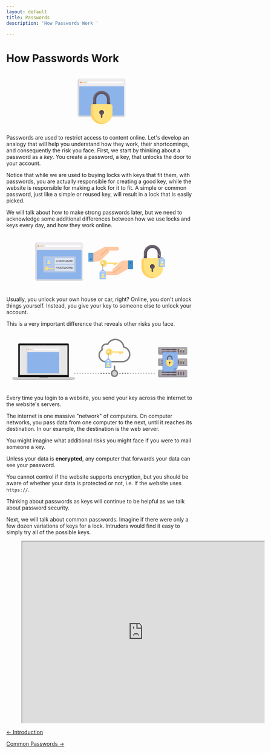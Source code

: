 ```yaml
---
layout: default
title: Passwords 
description: 'How Passwords Work '

---
```

# How Passwords Work

<!---Image-->
<svg xmlns="http://www.w3.org/2000/svg" width="740" viewBox="0 0 264.583 79.375" data-v-df0b85a2><g style="display:inline" data-v-df0b85a2><g transform="matrix(.10837 0 0 .10837 109.402 16.48)" data-v-df0b85a2><path d="M488.682 431.6H-66.261c-16.418 0-29.728-13.31-29.728-29.729V-34.155c0-16.418 13.31-29.729 29.728-29.729h554.943c16.418 0 29.729 13.31 29.729 29.73V401.87c0 16.42-13.31 29.729-29.73 29.729z" style="fill:#edebed;stroke-width:1.20000005" data-v-df0b85a2></path><path d="M-76.17 401.871V-62.195C-87.69-58.1-95.99-47.08-95.99-34.155v436.026c0 16.419 13.311 29.729 29.73 29.729h554.942c12.925 0 23.945-8.3 28.039-19.82H-66.261c-5.473 0-9.91-4.436-9.91-9.909z" style="fill:#dbd9dc;stroke-width:1.20000005" data-v-df0b85a2></path><path d="M488.682 411.78H-66.261c-5.473 0-9.91-4.436-9.91-9.909V45.123c0-5.473 4.437-9.91 9.91-9.91h554.943c5.473 0 9.91 4.437 9.91 9.91v356.748c0 5.473-4.437 9.91-9.91 9.91z" style="fill:#8cb4eb;stroke-width:1.20000005" data-v-df0b85a2></path><path d="M478.772-4.426H42.746a9.907 9.907 0 0 1-9.91-9.91 9.908 9.908 0 0 1 9.91-9.91h436.026a9.907 9.907 0 0 1 9.91 9.91 9.908 9.908 0 0 1-9.91 9.91z" style="fill:#ffffff;stroke-width:1.20000005" data-v-df0b85a2></path><circle r="9.91" cy="-14.336" cx="-56.353" style="fill:#ff8087;stroke-width:1.20000005" data-v-df0b85a2></circle><circle r="9.91" cy="-14.336" cx="-26.622" style="fill:#ffd164;stroke-width:1.20000005" data-v-df0b85a2></circle><circle r="9.91" cy="-14.336" cx="3.107" style="fill:#b4e6a0;stroke-width:1.20000005" data-v-df0b85a2></circle></g><path d="M144.105 44.996h-23.627a3.222 3.222 0 0 0-3.222 3.222v9.666c0 8.304 6.732 15.035 15.036 15.035 8.303 0 15.035-6.731 15.035-15.035v-9.666a3.222 3.222 0 0 0-3.222-3.222z" style="fill:#ffe17d;stroke-width:1.20000005" data-v-df0b85a2></path><path d="M132.292 26.74c-6.525 0-11.814 5.288-11.814 11.813v6.443h4.296v-6.443a7.518 7.518 0 1 1 15.035 0v6.443h4.296v-6.443c0-6.525-5.289-11.814-11.813-11.814z" style="fill:#6f6571;stroke-width:1.20000005" data-v-df0b85a2></path><path d="M134.787 71.828c-8.087-.38-14.309-7.347-14.309-15.443V44.996a3.222 3.222 0 0 0-3.222 3.222v9.666c0 8.304 6.732 15.035 15.036 15.035a15 15 0 0 0 6.358-1.406 15.2 15.2 0 0 1-3.863.315z" style="fill:#ffd164;stroke-width:1.20000005" data-v-df0b85a2></path><path d="M135.513 56.81a3.225 3.225 0 0 0-3.827-3.167 3.228 3.228 0 0 0-2.553 2.523 3.205 3.205 0 0 0 1.56 3.427c.327.188.525.534.525.911v2.486c0 .86.48 1.338 1.074 1.338.593 0 1.073-.481 1.073-1.074V60.51c0-.384.209-.733.541-.926a3.2 3.2 0 0 0 1.607-2.774z" style="fill:#5d5360;stroke-width:1.20000005" data-v-df0b85a2></path><path d="M131.686 55.791c1.65-.3 3.13.683 3.639 2.103a3.225 3.225 0 0 0-3.639-4.251 3.228 3.228 0 0 0-2.553 2.523 3.252 3.252 0 0 0 .117 1.706c.378-1.053 1.323-1.878 2.436-2.08z" style="fill:#4b3f4e;stroke-width:1.20000005" data-v-df0b85a2></path><path d="M141.957 41.238v-2.354c0-5.148-3.885-9.643-9.022-9.976a9.666 9.666 0 0 0-10.309 9.645v2.685c0 .89-.721 1.61-1.61 1.61h-.538v2.148h4.296v-6.128c0-4.116 3.172-7.706 7.286-7.83a7.518 7.518 0 0 1 7.75 7.515v6.443h4.295V42.85h-.537a1.61 1.61 0 0 1-1.61-1.611z" style="fill:#5d5360;stroke-width:1.20000005" data-v-df0b85a2></path><text x="91.854" y="-7.025" transform="translate(0 -26.458)" style="font-style:normal;font-weight:normal;font-size:10.58333302px;line-height:1.25;font-family:sans-serif;letter-spacing:0px;word-spacing:0px;fill:#000000;fill-opacity:1;stroke:none;stroke-width:0.26458332" data-v-df0b85a2></text></g></svg>
<!---Image-->


Passwords are used to restrict access to content online. Let's develop an
analogy that will help you understand how they work, their shortcomings, and
consequently the risk you face. First, we start by thinking about a password as
a _key_. You create a password, a key, that unlocks the door to your account.

Notice that while we are used to buying locks with keys that fit them, with
passwords, you are actually responsible for creating a good key, while the
website is responsible for making a lock for it to fit. A simple or common
password, just like a simple or reused key, will result in a lock that is
easily picked.

We will talk about how to make strong passwords later, but we need to
acknowledge some additional differences between how we use locks and keys every
day, and how they work online.


<!---Image-->
<svg xmlns="http://www.w3.org/2000/svg" width="740" viewBox="0 0 264.583 79.375" data-v-f39d98fc><g style="display:inline" data-v-f39d98fc><path d="M175.84 49.099V37.246h-6.772v11.853z" style="fill:#3e8cc7" data-v-f39d98fc></path><path d="M169.068 37.246v11.853h6.773V37.246z" style="fill:#3e8cc7" data-v-f39d98fc></path><path d="M171.608 39.786v1.693h1.693v-1.693z" style="fill:#126099;stroke-width:0.26458332" data-v-f39d98fc></path><path d="M154.695 43.13l-.02.042-6.594 5.938a2.389 2.389 0 0 0-.18 3.365l.01.01-.01.011h-11.853a2.534 2.534 0 0 0-2.54 2.54 2.534 2.534 0 0 0 2.54 2.54h17.78l15.24-8.466V37.246h-4.234a11.68 11.68 0 0 0-10.139 5.884z" style="fill:#fec9a3;stroke-width:0.26458332" data-v-f39d98fc></path><path d="M158.929 45.734a.819.819 0 0 1-.053 1.153l-7.028 6.392a3.232 3.232 0 0 1-3.566.53.813.813 0 0 1-.201-1.313l.042-.042a.854.854 0 0 1 .963-.138c.55.233 1.186.127 1.63-.285l7.027-6.403a.819.819 0 0 1 1.154.053z" style="fill:#f7b788;stroke-width:0.26458332" data-v-f39d98fc></path><g data-v-f39d98fc><path d="M120.81 26.928V38.78h-6.773V26.928z" style="fill:#3e8cc7;stroke-width:0.26458332" data-v-f39d98fc></path><path d="M120.81 26.928V38.78h-6.773V26.928z" style="fill:#3e8cc7" data-v-f39d98fc></path><path d="M118.27 34.548v1.693h-1.693v-1.693z" style="fill:#126099;stroke-width:0.26458332" data-v-f39d98fc></path><path d="M135.182 32.897l.021-.042 6.594-5.938a2.389 2.389 0 0 0 .18-3.365l-.011-.01H153.83a2.534 2.534 0 0 0 2.54-2.54 2.534 2.534 0 0 0-2.54-2.54h-17.78l-15.24 8.466V38.78h4.233a11.68 11.68 0 0 0 10.139-5.884z" style="fill:#fec9a3;stroke-width:0.26458332" data-v-f39d98fc></path><path d="M130.949 30.293a.819.819 0 0 1 .053-1.153l7.027-6.392a3.232 3.232 0 0 1 3.567-.53.813.813 0 0 1 .2 1.313l-.042.042a.854.854 0 0 1-.963.138 1.518 1.518 0 0 0-1.63.285l-7.027 6.393a.819.819 0 0 1-1.154-.053z" style="fill:#f7b788;stroke-width:0.26458332" data-v-f39d98fc></path><path d="M114.051 32.825v-5.847h6.601v11.694h-6.6zm4.338 2.546v-.849h-1.886v1.698h1.886z" style="opacity:0.5;fill:#8cb4eb;fill-opacity:1;stroke-width:1.78208733" data-v-f39d98fc></path></g><g style="display:inline" data-v-f39d98fc><g transform="matrix(.05292 0 0 .05292 128.643 36.27)" data-v-f39d98fc><path d="M462.452 132.129v-24.774h16.516v24.774a8.256 8.256 0 0 1-8.258 8.258 8.256 8.256 0 0 1-8.258-8.258z" style="fill:#ffd164" data-v-f39d98fc></path><rect height="41.29" width="49.548" y="99.1" x="388.13" style="fill:#ffd164" data-v-f39d98fc></rect></g><path d="M151.366 43.7v-2.185h.874V43.7a.437.437 0 1 1-.874 0z" style="fill:#ffe17d" data-v-f39d98fc></path><path d="M148.744 43.7v-2.185h.874V43.7a.437.437 0 1 1-.874 0z" style="fill:#ffe17d" data-v-f39d98fc></path><path d="M130.394 41.267c.092 2.397 2.02 4.412 4.41 4.602a4.805 4.805 0 0 0 4.96-3.296.883.883 0 0 1 .834-.621h13.39a.874.874 0 0 0 0-1.748h-13.39a.887.887 0 0 1-.836-.626 4.805 4.805 0 0 0-9.368 1.69zm4.804-.19a1.311 1.311 0 1 1-2.622 0 1.311 1.311 0 0 1 2.622 0z" style="fill:#ffe17d" data-v-f39d98fc></path><path d="M135.198 38.019a3.059 3.059 0 1 0 0 6.117 3.059 3.059 0 0 0 0-6.117zm-1.311 4.37a1.311 1.311 0 1 1 0-2.622 1.311 1.311 0 0 1 0 2.622z" style="fill:#ffd164" data-v-f39d98fc></path><path d="M136.072 45.01a4.807 4.807 0 0 1-3.81-7.738 4.798 4.798 0 0 0-1.868 3.995c.092 2.397 2.02 4.412 4.41 4.602a4.794 4.794 0 0 0 4.201-1.862 4.782 4.782 0 0 1-2.933 1.004z" style="fill:#ffd164" data-v-f39d98fc></path><path d="M140.598 41.952h13.39a.874.874 0 0 0 .874-.874h-13.066c-.547 0-1.031.353-1.198.873z" style="fill:#ffd164" data-v-f39d98fc></path><path d="M137.744 52.801l-2.312-2.313a2.178 2.178 0 0 0-1.546-.64c-.558 0-1.118.214-1.544.64l-2.313 2.313a1.748 1.748 0 0 0-.512 1.236v8.453c0 .483.391.874.874.874h6.991a.874.874 0 0 0 .874-.874v-8.453c0-.463-.184-.908-.512-1.236zm-3.857.95a.874.874 0 1 1 0-1.749.874.874 0 0 1 0 1.748z" style="fill:#a5cdff" data-v-f39d98fc></path><path d="M133.887 52.44a.437.437 0 0 1-.437-.438V42.39a.437.437 0 1 1 .874 0v9.613a.437.437 0 0 1-.437.437z" style="fill:#aea8af" data-v-f39d98fc></path><path d="M133.887 52.44a.437.437 0 0 1-.437-.438v-1.31h.874v1.31a.437.437 0 0 1-.437.437z" style="fill:#9c969e" data-v-f39d98fc></path><path d="M131.702 62.46a1.311 1.311 0 0 1-1.311-1.312V52.44l-.362.362a1.748 1.748 0 0 0-.512 1.236v8.453c0 .483.391.874.874.874h6.991a.874.874 0 0 0 .874-.874v-.031h-6.554z" style="fill:#8cb4eb" data-v-f39d98fc></path><path d="M135.91 59.669l-.77-.257a.874.874 0 0 1-.598-.83v-.899h-1.31v.9c0 .376-.242.71-.598.829l-.772.257a.874.874 0 0 0-.597.83v.68c0 .241.195.437.437.437h4.37a.437.437 0 0 0 .437-.437v-.68c0-.377-.241-.711-.598-.83z" style="fill:#ffe17d" data-v-f39d98fc></path><path d="M133.887 59.431c.336 0 .645-.076.93-.212a.874.874 0 0 1-.275-.636v-.9h-1.31v.9a.874.874 0 0 1-.276.635c.285.137.594.213.93.213z" style="fill:#ffd164" data-v-f39d98fc></path><path d="M133.887 58.557a1.311 1.311 0 0 1-1.311-1.31v-.438a1.311 1.311 0 0 1 2.622 0v.437c0 .724-.587 1.311-1.311 1.311z" style="fill:#ffedb1" data-v-f39d98fc></path><path d="M133.45 57.683v-1.31c0-.333.127-.64.331-.87a1.313 1.313 0 0 0-1.205 1.306v.437c0 .688.531 1.252 1.205 1.307a1.316 1.316 0 0 1-.331-.87z" style="fill:#ffe17d" data-v-f39d98fc></path></g><g style="display:inline" data-v-f39d98fc><path d="M215.043 33.508a.437.437 0 0 1-.617-.035l-.874-.978.652-.582.873.978c.161.18.146.456-.034.617z" style="display:inline;fill:#9c969e;stroke-width:0.99999994" data-v-f39d98fc></path><path d="M214.555 33.938h-23.627a3.222 3.222 0 0 0-3.222 3.222v9.665c0 8.304 6.732 15.035 15.036 15.035 8.303 0 15.035-6.731 15.035-15.035V37.16a3.222 3.222 0 0 0-3.222-3.222z" style="fill:#ffe17d;stroke-width:0.13004801" data-v-f39d98fc></path><path d="M202.742 15.68c-6.525 0-11.814 5.29-11.814 11.814v6.444h4.296v-6.444a7.518 7.518 0 1 1 15.035 0v6.444h4.296v-6.444c0-6.524-5.289-11.813-11.813-11.813z" style="fill:#6f6571;stroke-width:0.13004801" data-v-f39d98fc></path><path d="M205.237 60.77c-8.087-.381-14.309-7.347-14.309-15.443v-11.39a3.222 3.222 0 0 0-3.222 3.223v9.665c0 8.304 6.732 15.035 15.036 15.035a15 15 0 0 0 6.358-1.406 15.2 15.2 0 0 1-3.863.315z" style="fill:#ffd164;stroke-width:0.13004801" data-v-f39d98fc></path><path d="M205.963 45.751a3.225 3.225 0 0 0-3.827-3.166 3.228 3.228 0 0 0-2.554 2.522 3.205 3.205 0 0 0 1.56 3.428c.328.187.526.533.526.91v2.486c0 .86.48 1.338 1.073 1.338.594 0 1.074-.48 1.074-1.074v-2.744c0-.384.209-.733.54-.925a3.2 3.2 0 0 0 1.608-2.775z" style="fill:#5d5360;stroke-width:0.13004801" data-v-f39d98fc></path><path d="M202.136 44.733c1.65-.3 3.13.683 3.639 2.103a3.225 3.225 0 0 0-3.639-4.251 3.228 3.228 0 0 0-2.554 2.522 3.252 3.252 0 0 0 .118 1.706c.378-1.053 1.323-1.878 2.436-2.08z" style="fill:#4b3f4e;stroke-width:0.13004801" data-v-f39d98fc></path><path d="M212.407 30.18v-2.355c0-5.148-3.885-9.643-9.022-9.975a9.666 9.666 0 0 0-10.309 9.644v2.685c0 .89-.721 1.611-1.61 1.611h-.538v2.148h4.296v-6.129c0-4.116 3.172-7.706 7.286-7.829a7.518 7.518 0 0 1 7.75 7.514v6.444h4.295V31.79h-.537a1.61 1.61 0 0 1-1.61-1.61z" style="fill:#5d5360;stroke-width:0.13004801" data-v-f39d98fc></path><g style="display:inline" data-v-f39d98fc><path d="M219.87 35.41l-2.313-2.313a2.178 2.178 0 0 0-1.546-.64c-.558 0-1.118.213-1.544.64l-2.313 2.313a1.748 1.748 0 0 0-.512 1.236v8.452c0 .483.391.874.874.874h6.991a.874.874 0 0 0 .874-.874v-8.452c0-.464-.184-.908-.511-1.236zm-3.858.949a.874.874 0 1 1 0-1.748.874.874 0 0 1 0 1.748z" style="fill:#a5cdff" data-v-f39d98fc></path><path d="M215.942 35.087a.437.437 0 0 1-.61-.093l-5.694-7.746a.437.437 0 1 1 .704-.518l5.694 7.747a.437.437 0 0 1-.094.61z" style="fill:#aea8af" data-v-f39d98fc></path><path d="M215.942 35.087a.437.437 0 0 1-.61-.093l-.777-1.056.704-.518.777 1.057a.437.437 0 0 1-.094.61z" style="fill:#9c969e" data-v-f39d98fc></path><path d="M213.827 45.067a1.311 1.311 0 0 1-1.311-1.31v-8.71l-.362.363a1.748 1.748 0 0 0-.512 1.236v8.452c0 .483.391.874.874.874h6.992a.874.874 0 0 0 .874-.874v-.03h-6.555z" style="fill:#8cb4eb" data-v-f39d98fc></path><path d="M218.036 42.277l-.771-.257a.874.874 0 0 1-.598-.829v-.9h-1.31v.9c0 .376-.242.71-.598.83l-.772.256a.874.874 0 0 0-.597.83v.68c0 .242.195.438.437.438h4.37a.437.437 0 0 0 .437-.437v-.681c0-.377-.241-.71-.598-.83z" style="fill:#ffe17d" data-v-f39d98fc></path><path d="M216.012 42.04c.336 0 .645-.076.93-.213a.874.874 0 0 1-.275-.636v-.9h-1.31v.9a.874.874 0 0 1-.276.636c.285.136.594.213.93.213z" style="fill:#ffd164" data-v-f39d98fc></path><path d="M216.012 41.166a1.311 1.311 0 0 1-1.311-1.311v-.437a1.311 1.311 0 0 1 2.622 0v.437c0 .724-.587 1.31-1.311 1.31z" style="fill:#ffedb1" data-v-f39d98fc></path><path d="M215.575 40.292V38.98c0-.333.127-.639.331-.87a1.313 1.313 0 0 0-1.205 1.307v.437c0 .688.531 1.252 1.205 1.306a1.316 1.316 0 0 1-.331-.87z" style="fill:#ffe17d" data-v-f39d98fc></path></g></g><g data-v-f39d98fc><g transform="matrix(.10837 0 0 .10837 50.512 18.845)" style="display:inline" data-v-f39d98fc><path d="M488.682 431.6H-66.261c-16.418 0-29.728-13.31-29.728-29.729V-34.155c0-16.418 13.31-29.729 29.728-29.729h554.943c16.418 0 29.729 13.31 29.729 29.73V401.87c0 16.42-13.31 29.729-29.73 29.729z" style="fill:#edebed;stroke-width:1.20000005" data-v-f39d98fc></path><path d="M-76.17 401.871V-62.195C-87.69-58.1-95.99-47.08-95.99-34.155v436.026c0 16.419 13.311 29.729 29.73 29.729h554.942c12.925 0 23.945-8.3 28.039-19.82H-66.261c-5.473 0-9.91-4.436-9.91-9.909z" style="fill:#dbd9dc;stroke-width:1.20000005" data-v-f39d98fc></path><path d="M488.682 411.78H-66.261c-5.473 0-9.91-4.436-9.91-9.909V45.123c0-5.473 4.437-9.91 9.91-9.91h554.943c5.473 0 9.91 4.437 9.91 9.91v356.748c0 5.473-4.437 9.91-9.91 9.91z" style="fill:#8cb4eb;stroke-width:1.20000005" data-v-f39d98fc></path><path d="M478.772-4.426H42.746a9.907 9.907 0 0 1-9.91-9.91 9.908 9.908 0 0 1 9.91-9.91h436.026a9.907 9.907 0 0 1 9.91 9.91 9.908 9.908 0 0 1-9.91 9.91z" style="fill:#ffffff;stroke-width:1.20000005" data-v-f39d98fc></path><circle cx="-56.353" cy="-14.336" r="9.91" style="fill:#ff8087;stroke-width:1.20000005" data-v-f39d98fc></circle><circle cx="-26.622" cy="-14.336" r="9.91" style="fill:#ffd164;stroke-width:1.20000005" data-v-f39d98fc></circle><circle cx="3.107" cy="-14.336" r="9.91" style="fill:#b4e6a0;stroke-width:1.20000005" data-v-f39d98fc></circle></g><g transform="translate(0 -63.5)" data-v-f39d98fc><rect width="45.01" height="22.172" x="51.374" y="95.13" style="opacity:0.5;fill:#e3dedb;fill-opacity:1;stroke-width:0.43104368" data-v-f39d98fc></rect><g transform="matrix(.02646 0 0 .02646 52.48 109.508)" style="display:inline" data-v-f39d98fc><path d="M462.452 132.129v-24.774h16.516v24.774a8.256 8.256 0 0 1-8.258 8.258 8.256 8.256 0 0 1-8.258-8.258z" style="fill:#ffd164" data-v-f39d98fc></path><rect height="41.29" width="49.548" y="99.1" x="388.13" style="fill:#ffd164" data-v-f39d98fc></rect></g><g style="display:inline" data-v-f39d98fc><path d="M55.757 110.382a1.53 1.53 0 1 0 0 3.06 1.53 1.53 0 0 0 0-3.06zm-.655 2.185a.655.655 0 1 1 0-1.31.655.655 0 0 1 0 1.31z" style="fill:#ffd164" data-v-f39d98fc></path><path d="M56.194 113.878a2.403 2.403 0 0 1-1.905-3.87 2.4 2.4 0 0 0-.934 1.998 2.423 2.423 0 0 0 2.206 2.301 2.397 2.397 0 0 0 2.1-.93 2.391 2.391 0 0 1-1.467.501z" style="fill:#ffd164" data-v-f39d98fc></path><path d="M58.457 112.349h6.695a.437.437 0 0 0 .437-.437h-6.533a.63.63 0 0 0-.599.437z" style="fill:#ffd164" data-v-f39d98fc></path></g><g style="display:inline" data-v-f39d98fc><path d="M63.841 113.223v-1.093h.437v1.093a.218.218 0 1 1-.437 0z" style="fill:#ffe17d" data-v-f39d98fc></path><path d="M62.53 113.223v-1.093h.437v1.093a.218.218 0 1 1-.437 0z" style="fill:#ffe17d" data-v-f39d98fc></path><path d="M53.355 112.006a2.423 2.423 0 0 0 2.206 2.301 2.402 2.402 0 0 0 2.479-1.647.442.442 0 0 1 .417-.311h6.695a.437.437 0 0 0 0-.874h-6.694a.444.444 0 0 1-.419-.313 2.402 2.402 0 0 0-4.684.844zm2.402-.094a.655.655 0 1 1-1.311 0 .655.655 0 0 1 1.311 0z" style="fill:#ffe17d" data-v-f39d98fc></path></g><g style="display:inline" data-v-f39d98fc><path d="M61.957 98.558l-1.85-1.85a1.742 1.742 0 0 0-1.237-.513c-.447 0-.894.171-1.236.512l-1.85 1.85c-.262.263-.41.619-.41.99v6.762a.7.7 0 0 0 .7.699h5.593a.7.7 0 0 0 .7-.7v-6.761c0-.371-.148-.727-.41-.99zm-3.087.759a.7.7 0 1 1 0-1.399.7.7 0 0 1 0 1.399z" style="fill:#a5cdff;stroke-width:0.05291667" data-v-f39d98fc></path><path d="M57.122 106.284c-.579 0-1.048-.47-1.048-1.049v-6.967l-.29.29c-.262.262-.41.618-.41.988v6.763a.7.7 0 0 0 .7.699h5.593a.7.7 0 0 0 .7-.7v-.024h-5.245z" style="fill:#8cb4eb;stroke-width:0.05291667" data-v-f39d98fc></path><path d="M60.49 104.052l-.617-.206a.7.7 0 0 1-.478-.663v-.72h-1.049v.72a.7.7 0 0 1-.478.663l-.617.206a.7.7 0 0 0-.478.663v.545c0 .193.156.35.35.35h3.495a.35.35 0 0 0 .35-.35v-.545a.7.7 0 0 0-.478-.663z" style="fill:#ffe17d;stroke-width:0.05291667" data-v-f39d98fc></path><path d="M58.87 103.862c.27 0 .516-.061.744-.17a.7.7 0 0 1-.22-.51v-.719h-1.048v.72a.7.7 0 0 1-.22.508c.228.11.475.17.744.17z" style="fill:#ffd164;stroke-width:0.05291667" data-v-f39d98fc></path><path d="M58.87 103.162c-.579 0-1.048-.47-1.048-1.048v-.35a1.049 1.049 0 0 1 2.098 0v.35c0 .579-.47 1.048-1.05 1.048z" style="fill:#ffedb1;stroke-width:0.05291667" data-v-f39d98fc></path><path d="M58.52 102.463v-1.049c0-.265.103-.51.266-.695a1.05 1.05 0 0 0-.964 1.045v.35c0 .55.425 1.001.964 1.045a1.053 1.053 0 0 1-.265-.696z" style="fill:#ffe17d;stroke-width:0.05291667" data-v-f39d98fc></path></g><rect width="27.077" height="8.502" x="67.25" y="97.185" style="opacity:0.5;fill:#ffffff;fill-opacity:1;stroke-width:0.27172312" data-v-f39d98fc></rect><text x="68.84" y="102.977" style="font-style:normal;font-variant:normal;font-weight:normal;font-stretch:normal;font-size:10.58333302px;line-height:0;font-family:Jamrul;-inkscape-font-specification:Jamrul;letter-spacing:0px;word-spacing:0px;fill:#000000;fill-opacity:1;stroke:none;stroke-width:0.26458332" data-v-f39d98fc><tspan x="68.84" y="102.977" style="font-style:normal;font-variant:normal;font-weight:normal;font-stretch:normal;font-size:4.23333311px;line-height:0;font-family:sans-serif;-inkscape-font-specification:sans-serif;fill:#333333;fill-opacity:1;stroke-width:0.26458332" data-v-f39d98fc>USERNAME</tspan></text><rect width="27.077" height="8.502" x="67.25" y="106.745" style="display:inline;opacity:0.5;fill:#ffffff;fill-opacity:1;stroke-width:0.27172312" data-v-f39d98fc></rect><text x="68.571" y="112.537" style="font-style:normal;font-variant:normal;font-weight:normal;font-stretch:normal;font-size:10.58333302px;line-height:0;font-family:Jamrul;-inkscape-font-specification:Jamrul;letter-spacing:0px;word-spacing:0px;display:inline;fill:#000000;fill-opacity:1;stroke:none;stroke-width:0.26458332" data-v-f39d98fc><tspan x="68.571" y="112.537" style="font-style:normal;font-variant:normal;font-weight:normal;font-stretch:normal;font-size:4.23333311px;line-height:0;font-family:sans-serif;-inkscape-font-specification:sans-serif;fill:#333333;fill-opacity:1;stroke-width:0.26458332" data-v-f39d98fc>PASSWORD</tspan></text></g></g></g></svg>
<!---Image-->


Usually, you unlock your own house or car, right?  Online, you don't unlock
things yourself. Instead, you give your key to someone else to unlock your
account.

This is a very important difference that reveals other risks you face.

<!---Image-->
<svg xmlns="http://www.w3.org/2000/svg" width="740" viewBox="0 0 264.583 79.375" data-v-09d0cfd4><g style="display:inline" data-v-09d0cfd4><g transform="matrix(.21167 0 0 .21167 -2.392 -13.258)" style="clip-rule:evenodd;fill-rule:evenodd;image-rendering:optimizeQuality;shape-rendering:geometricPrecision;text-rendering:geometricPrecision" data-v-09d0cfd4><rect height="512" width="512" style="fill:none" data-v-09d0cfd4></rect><rect height="14.309" width="332.046" x="89.118" y="343.602" style="fill:#000000" data-v-09d0cfd4></rect><path d="M94.886 136.354h320.496c3.172 0 5.768 2.596 5.768 5.768v205.45c0 3.173-2.596 5.769-5.768 5.769H94.886c-3.173 0-5.769-2.596-5.769-5.769v-205.45c0-3.172 2.596-5.768 5.769-5.768z" style="fill:#1a1a1a" data-v-09d0cfd4></path><rect height="194.209" width="312.421" x="99.732" y="148.522" style="fill:#e6e6e6;stroke:#000000;stroke-width:0.125102" data-v-09d0cfd4></rect><rect height="10.95" width="410.281" x="50.86" y="357.853" style="fill:#cccccc" data-v-09d0cfd4></rect><path d="M227.684 357.853h56.632v1.706a3.844 3.844 0 0 1-3.833 3.833h-48.967a3.844 3.844 0 0 1-3.832-3.833v-1.706z" style="fill:#999999" data-v-09d0cfd4></path><path d="M256 368.803h204.626a.17.17 0 0 1 .17.17c0 3.18-14.04 5.969-22.38 6.673H73.584c-8.339-.704-22.38-3.492-22.38-6.673 0-.093.077-.17.17-.17H256z" style="fill:#b3b3b3" data-v-09d0cfd4></path><g data-v-09d0cfd4><circle r="1.2" transform="matrix(1.30067 1.32352 -1.32373 1.30047 255.134 142.182)" style="fill:#424242" data-v-09d0cfd4></circle><circle r="1.2" transform="matrix(1.00675 1.02443 -1.02459 1.00659 255.134 142.182)" style="fill:#595959" data-v-09d0cfd4></circle><path d="M256.364 140.973a1.723 1.723 0 0 1-.436 2.738c-.48-.256-.895-.719-1.127-1.32-.258-.669-.232-1.364.019-1.905.544-.1 1.127.062 1.544.487z" style="fill:#636363" data-v-09d0cfd4></path></g></g><g style="opacity:0.5" data-v-09d0cfd4><path d="M136.959 41.92h25.137c2.754-.195 5.324-1.469 7.24-3.57a11.274 11.274 0 0 0 2.95-7.588c0-5.15-3.55-9.71-8.36-10.897a12.713 12.713 0 0 0-12.619-10.81 12.827 12.827 0 0 0-11.17 6.564 6.876 6.876 0 0 0-8.187 8.296 9.658 9.658 0 0 0-4.114 7.892c.01 5.215 4.191 9.842 9.123 10.114zM133.628 25.2a.98.98 0 0 0 .424-1.198 4.906 4.906 0 0 1 4.605-6.576c.577.001 1.143.099 1.666.295a1.006 1.006 0 0 0 1.241-.5 10.836 10.836 0 0 1 9.765-6.195c5.596 0 10.212 4.191 10.745 9.743a.994.994 0 0 0 .817.882c4.246.73 7.446 4.638 7.446 9.101 0 4.736-3.734 8.851-8.328 9.2h-24.963c-3.92-.24-7.218-3.952-7.218-8.144 0-2.7 1.448-5.236 3.8-6.608z" data-v-09d0cfd4></path><g transform="matrix(.10887 0 0 .10887 116.019 9.054)" data-v-09d0cfd4><circle cx="313.65" cy="442.5" r="37.8" style="fill:#a7a9ac" data-v-09d0cfd4></circle><path d="M360.45 442.5c0-22.7-16.3-41.7-37.8-46v-46.6c0-5-4.1-9.1-9.1-9.1s-9.1 4.1-9.1 9.1v46.6c-21.5 4.2-37.8 23.2-37.8 46 0 25.8 21 46.8 46.8 46.8 25.8 0 47-20.9 47-46.8zm-75.5 0c0-15.8 12.9-28.7 28.7-28.7 15.8 0 28.7 12.9 28.7 28.7 0 15.8-12.9 28.7-28.7 28.7-15.9.1-28.7-12.8-28.7-28.7z" data-v-09d0cfd4></path></g><path d="M143.556 57.227a.994.994 0 0 0-.99-.99.994.994 0 0 0-.991.99c0 .545.446.991.99.991.545 0 .991-.435.991-.99z" data-v-09d0cfd4></path><path d="M136.264 57.227a.987.987 0 0 0-.99-.99.994.994 0 0 0-.991.99c0 .545.446.991.99.991.545 0 .991-.435.991-.99z" data-v-09d0cfd4></path><path d="M137.929 57.227c0 .545.446.991.99.991.545 0 .991-.435.991-.99a.987.987 0 0 0-.99-.991c-.545.01-.991.446-.991.99z" data-v-09d0cfd4></path><path d="M130.92 56.53a.98.98 0 0 0-.283.697c0 .262.109.512.283.697a.99.99 0 0 0 .697.294.99.99 0 0 0 .696-.294.99.99 0 0 0 .294-.697.99.99 0 0 0-.294-.696.99.99 0 0 0-.696-.294 1.06 1.06 0 0 0-.697.294z" data-v-09d0cfd4></path><path d="M169.41 57.924a.99.99 0 0 0 .295-.697.99.99 0 0 0-.294-.696.99.99 0 0 0-.697-.294.99.99 0 0 0-.697.294.99.99 0 0 0-.294.696.99.99 0 0 0 .294.697.99.99 0 0 0 .697.294.99.99 0 0 0 .697-.294z" data-v-09d0cfd4></path><path d="M166.053 57.227a.987.987 0 0 0-.991-.99.994.994 0 0 0-.99.99c0 .545.446.991.99.991s.99-.435.99-.99z" data-v-09d0cfd4></path><path d="M161.41 58.218c.544 0 .99-.435.99-.99a.987.987 0 0 0-.99-.991.994.994 0 0 0-.99.99c0 .556.446.991.99.991z" data-v-09d0cfd4></path><path d="M158.743 57.227a.985.985 0 1 0-1.97 0 .985.985 0 1 0 1.97 0z" data-v-09d0cfd4></path><path d="M173.063 57.924a.99.99 0 0 0 .294-.697.99.99 0 0 0-.294-.696.99.99 0 0 0-.697-.294.99.99 0 0 0-.697.294.99.99 0 0 0-.294.696.99.99 0 0 0 .294.697.99.99 0 0 0 .697.294.99.99 0 0 0 .697-.294z" style="opacity:0.5;stroke-width:1" data-v-09d0cfd4></path><path d="M176.715 57.924a.99.99 0 0 0 .294-.697.99.99 0 0 0-.294-.696.99.99 0 0 0-.697-.294.99.99 0 0 0-.697.294.99.99 0 0 0-.294.696.99.99 0 0 0 .294.697.99.99 0 0 0 .697.294.99.99 0 0 0 .697-.294z" style="opacity:0.5;stroke-width:1" data-v-09d0cfd4></path><path d="M180.367 57.924a.99.99 0 0 0 .294-.697.99.99 0 0 0-.294-.696.99.99 0 0 0-.697-.294.99.99 0 0 0-.697.294.99.99 0 0 0-.294.696.99.99 0 0 0 .294.697.99.99 0 0 0 .697.294.99.99 0 0 0 .697-.294z" style="opacity:0.5;stroke-width:1" data-v-09d0cfd4></path><path d="M184.019 57.924a.99.99 0 0 0 .294-.697.99.99 0 0 0-.294-.696.99.99 0 0 0-.697-.294.99.99 0 0 0-.697.294.99.99 0 0 0-.294.696.99.99 0 0 0 .294.697.99.99 0 0 0 .697.294.99.99 0 0 0 .697-.294z" style="opacity:0.5;stroke-width:1" data-v-09d0cfd4></path><path d="M187.67 57.924a.99.99 0 0 0 .295-.697.99.99 0 0 0-.294-.696.99.99 0 0 0-.697-.294.99.99 0 0 0-.697.294.99.99 0 0 0-.294.696.99.99 0 0 0 .294.697.99.99 0 0 0 .697.294.99.99 0 0 0 .697-.294z" style="opacity:0.5;stroke-width:1" data-v-09d0cfd4></path><path d="M191.323 57.924a.99.99 0 0 0 .294-.697.99.99 0 0 0-.294-.696.99.99 0 0 0-.697-.294.99.99 0 0 0-.697.294.99.99 0 0 0-.294.696.99.99 0 0 0 .294.697.99.99 0 0 0 .697.294.99.99 0 0 0 .697-.294z" style="opacity:0.5;stroke-width:1" data-v-09d0cfd4></path><path d="M194.975 57.924a.99.99 0 0 0 .294-.697.99.99 0 0 0-.294-.696.99.99 0 0 0-.697-.294.99.99 0 0 0-.697.294.99.99 0 0 0-.294.696.99.99 0 0 0 .294.697.99.99 0 0 0 .697.294.99.99 0 0 0 .697-.294z" style="opacity:0.5;stroke-width:1" data-v-09d0cfd4></path><path d="M198.627 57.924a.99.99 0 0 0 .294-.697.99.99 0 0 0-.294-.696.99.99 0 0 0-.697-.294.99.99 0 0 0-.697.294.99.99 0 0 0-.294.696.99.99 0 0 0 .294.697.99.99 0 0 0 .697.294.99.99 0 0 0 .697-.294z" style="opacity:0.5;stroke-width:1" data-v-09d0cfd4></path><path d="M202.279 57.924a.99.99 0 0 0 .294-.697.99.99 0 0 0-.294-.696.99.99 0 0 0-.697-.294.99.99 0 0 0-.697.294.99.99 0 0 0-.293.696.99.99 0 0 0 .293.697.99.99 0 0 0 .697.294.99.99 0 0 0 .697-.294z" style="opacity:0.5;stroke-width:1" data-v-09d0cfd4></path><path d="M205.931 57.924a.99.99 0 0 0 .294-.697.99.99 0 0 0-.294-.696.99.99 0 0 0-.697-.294.99.99 0 0 0-.696.294.99.99 0 0 0-.294.696.99.99 0 0 0 .294.697.99.99 0 0 0 .696.294.99.99 0 0 0 .697-.294z" style="opacity:0.5;stroke-width:1" data-v-09d0cfd4></path><path d="M95.864 57.924a.99.99 0 0 0 .294-.697.99.99 0 0 0-.294-.696.99.99 0 0 0-.696-.294.99.99 0 0 0-.697.294.99.99 0 0 0-.294.696.99.99 0 0 0 .294.697.99.99 0 0 0 .697.294.99.99 0 0 0 .696-.294z" style="opacity:0.5;stroke-width:1" data-v-09d0cfd4></path><path d="M99.51 57.924a.99.99 0 0 0 .294-.697.99.99 0 0 0-.294-.696.99.99 0 0 0-.696-.294.99.99 0 0 0-.697.294.99.99 0 0 0-.294.696.99.99 0 0 0 .294.697.99.99 0 0 0 .697.294.99.99 0 0 0 .696-.294z" style="opacity:0.5;stroke-width:1" data-v-09d0cfd4></path><path d="M103.156 57.924a.99.99 0 0 0 .294-.697.99.99 0 0 0-.294-.696.99.99 0 0 0-.696-.294.99.99 0 0 0-.697.294.99.99 0 0 0-.294.696.99.99 0 0 0 .294.697.99.99 0 0 0 .697.294.99.99 0 0 0 .696-.294z" style="opacity:0.5;stroke-width:1" data-v-09d0cfd4></path><path d="M106.802 57.924a.99.99 0 0 0 .294-.697.99.99 0 0 0-.294-.696.99.99 0 0 0-.696-.294.99.99 0 0 0-.697.294.99.99 0 0 0-.294.696.99.99 0 0 0 .294.697.99.99 0 0 0 .697.294.99.99 0 0 0 .696-.294z" style="opacity:0.5;stroke-width:1" data-v-09d0cfd4></path><path d="M110.448 57.924a.99.99 0 0 0 .294-.697.99.99 0 0 0-.294-.696.99.99 0 0 0-.696-.294.99.99 0 0 0-.697.294.99.99 0 0 0-.294.696.99.99 0 0 0 .294.697.99.99 0 0 0 .697.294.99.99 0 0 0 .696-.294z" style="opacity:0.5;stroke-width:1" data-v-09d0cfd4></path><path d="M114.094 57.924a.99.99 0 0 0 .294-.697.99.99 0 0 0-.294-.696.99.99 0 0 0-.696-.294.99.99 0 0 0-.697.294.99.99 0 0 0-.294.696.99.99 0 0 0 .294.697.99.99 0 0 0 .697.294.99.99 0 0 0 .696-.294z" style="opacity:0.5;stroke-width:1" data-v-09d0cfd4></path><path d="M117.74 57.924a.99.99 0 0 0 .294-.697.99.99 0 0 0-.294-.696.99.99 0 0 0-.696-.294.99.99 0 0 0-.697.294.99.99 0 0 0-.294.696.99.99 0 0 0 .294.697.99.99 0 0 0 .697.294.99.99 0 0 0 .696-.294z" style="opacity:0.5;stroke-width:1" data-v-09d0cfd4></path><path d="M121.386 57.924a.99.99 0 0 0 .294-.697.99.99 0 0 0-.294-.696.99.99 0 0 0-.696-.294.99.99 0 0 0-.697.294.99.99 0 0 0-.294.696.99.99 0 0 0 .294.697.99.99 0 0 0 .697.294.99.99 0 0 0 .696-.294z" style="opacity:0.5;stroke-width:1" data-v-09d0cfd4></path><path d="M125.032 57.924a.99.99 0 0 0 .294-.697.99.99 0 0 0-.294-.696.99.99 0 0 0-.696-.294.99.99 0 0 0-.697.294.99.99 0 0 0-.294.696.99.99 0 0 0 .294.697.99.99 0 0 0 .697.294.99.99 0 0 0 .696-.294z" style="opacity:0.5;stroke-width:1" data-v-09d0cfd4></path><path d="M128.678 57.924a.99.99 0 0 0 .294-.697.99.99 0 0 0-.294-.696.99.99 0 0 0-.696-.294.99.99 0 0 0-.697.294.99.99 0 0 0-.294.696.99.99 0 0 0 .294.697.99.99 0 0 0 .697.294.99.99 0 0 0 .696-.294z" style="opacity:0.5;stroke-width:1" data-v-09d0cfd4></path></g><g transform="matrix(.05292 0 0 .05292 136.27 22.577)" data-v-09d0cfd4><path d="M462.452 132.129v-24.774h16.516v24.774a8.256 8.256 0 0 1-8.258 8.258 8.256 8.256 0 0 1-8.258-8.258z" style="fill:#ffd164" data-v-09d0cfd4></path><rect x="388.13" y="99.1" width="49.548" height="41.29" style="fill:#ffd164" data-v-09d0cfd4></rect></g><path d="M158.993 30.006v-2.185h.874v2.185a.437.437 0 1 1-.874 0z" style="fill:#ffe17d" data-v-09d0cfd4></path><path d="M156.37 30.006v-2.185h.875v2.185a.437.437 0 1 1-.874 0z" style="fill:#ffe17d" data-v-09d0cfd4></path><path d="M138.021 27.574c.092 2.397 2.02 4.411 4.41 4.601a4.805 4.805 0 0 0 4.959-3.295.883.883 0 0 1 .834-.622h13.39a.874.874 0 0 0 0-1.748h-13.389a.887.887 0 0 1-.837-.626 4.805 4.805 0 0 0-9.367 1.69zm4.803-.19a1.311 1.311 0 1 1-2.622 0 1.311 1.311 0 0 1 2.622 0z" style="fill:#ffe17d" data-v-09d0cfd4></path><path d="M142.824 24.325a3.059 3.059 0 1 0 0 6.118 3.059 3.059 0 0 0 0-6.118zm-1.31 4.37a1.311 1.311 0 1 1 0-2.622 1.311 1.311 0 0 1 0 2.622z" style="fill:#ffd164" data-v-09d0cfd4></path><path d="M143.698 31.317a4.807 4.807 0 0 1-3.81-7.739 4.798 4.798 0 0 0-1.867 3.996c.092 2.397 2.02 4.411 4.41 4.601a4.794 4.794 0 0 0 4.2-1.861 4.782 4.782 0 0 1-2.933 1.003z" style="fill:#ffd164" data-v-09d0cfd4></path><path d="M148.224 28.258h13.39a.874.874 0 0 0 .875-.874h-13.066c-.547 0-1.031.353-1.199.874z" style="fill:#ffd164" data-v-09d0cfd4></path><path d="M145.371 39.108l-2.313-2.313a2.178 2.178 0 0 0-1.545-.64c-.559 0-1.118.213-1.545.64l-2.313 2.313a1.748 1.748 0 0 0-.512 1.236v8.453c0 .482.392.874.874.874h6.992a.874.874 0 0 0 .874-.874v-8.453c0-.464-.184-.908-.512-1.236zm-3.858.949a.874.874 0 1 1 0-1.748.874.874 0 0 1 0 1.748z" style="fill:#a5cdff" data-v-09d0cfd4></path><path d="M141.513 38.746a.437.437 0 0 1-.437-.437v-9.614a.437.437 0 1 1 .874 0v9.614a.437.437 0 0 1-.437.437z" style="fill:#aea8af" data-v-09d0cfd4></path><path d="M141.513 38.746a.437.437 0 0 1-.437-.437v-1.311h.874v1.31a.437.437 0 0 1-.437.438z" style="fill:#9c969e" data-v-09d0cfd4></path><path d="M139.328 48.766a1.311 1.311 0 0 1-1.31-1.311v-8.71l-.363.363a1.748 1.748 0 0 0-.512 1.236v8.453c0 .482.392.874.874.874h6.992a.874.874 0 0 0 .874-.874v-.032h-6.555z" style="fill:#8cb4eb" data-v-09d0cfd4></path><path d="M143.538 45.975l-.772-.257a.874.874 0 0 1-.597-.829v-.9h-1.311v.9c0 .376-.24.71-.598.83l-.771.256a.874.874 0 0 0-.598.83v.68c0 .242.196.438.437.438h4.37a.437.437 0 0 0 .437-.437v-.681c0-.377-.24-.71-.597-.83z" style="fill:#ffe17d" data-v-09d0cfd4></path><path d="M141.513 45.738c.337 0 .645-.076.93-.213a.874.874 0 0 1-.274-.636v-.9h-1.311v.9a.874.874 0 0 1-.275.636c.285.137.594.213.93.213z" style="fill:#ffd164" data-v-09d0cfd4></path><path d="M141.513 44.864a1.311 1.311 0 0 1-1.31-1.311v-.437a1.311 1.311 0 0 1 2.622 0v.437c0 .724-.588 1.31-1.312 1.31z" style="fill:#ffedb1" data-v-09d0cfd4></path><path d="M141.076 43.99v-1.311c0-.333.128-.639.332-.87a1.313 1.313 0 0 0-1.206 1.307v.437c0 .688.532 1.252 1.206 1.306a1.316 1.316 0 0 1-.332-.87z" style="fill:#ffe17d" data-v-09d0cfd4></path><g transform="matrix(.0926 0 0 .0926 27.61 18.834)" data-v-09d0cfd4><path d="M487.226 425.29H24.774C11.092 425.29 0 414.199 0 400.516V37.161c0-13.682 11.092-24.774 24.774-24.774h462.452c13.682 0 24.774 11.092 24.774 24.774v363.355c0 13.683-11.092 24.774-24.774 24.774z" style="fill:#edebed" data-v-09d0cfd4></path><path d="M16.516 400.516V13.794C6.916 17.207 0 26.39 0 37.161v363.355c0 13.682 11.092 24.774 24.774 24.774h462.452c10.771 0 19.954-6.916 23.366-16.516H24.774a8.258 8.258 0 0 1-8.258-8.258z" style="fill:#dbd9dc" data-v-09d0cfd4></path><path d="M487.226 408.774H24.774a8.258 8.258 0 0 1-8.258-8.258v-297.29a8.258 8.258 0 0 1 8.258-8.258h462.452a8.258 8.258 0 0 1 8.258 8.258v297.29a8.258 8.258 0 0 1-8.258 8.258z" style="fill:#8cb4eb" data-v-09d0cfd4></path><path d="M478.968 61.935H115.613a8.256 8.256 0 0 1-8.258-8.258 8.256 8.256 0 0 1 8.258-8.258h363.355a8.256 8.256 0 0 1 8.258 8.258 8.256 8.256 0 0 1-8.258 8.258z" style="fill:#ffffff" data-v-09d0cfd4></path><circle r="8.258" cy="53.677" cx="33.03" style="fill:#ff8087" data-v-09d0cfd4></circle><circle r="8.258" cy="53.677" cx="57.806" style="fill:#ffd164" data-v-09d0cfd4></circle><circle r="8.258" cy="53.677" cx="82.58" style="fill:#b4e6a0" data-v-09d0cfd4></circle></g><g data-v-09d0cfd4><g transform="translate(270.428 -29.189) scale(.4004)" data-v-09d0cfd4><rect x="-102.71" y="146.098" width="8.768" height="61.383" style="fill:#6f6571;stroke-width:0.26458332" data-v-09d0cfd4></rect><path d="M-93.94 168.02h-4.384v-9.865a3.289 3.289 0 0 1 3.288-3.289h1.096z" style="fill:#867e88" data-v-09d0cfd4></path><path d="M-93.94 207.482h-4.384v-9.866a3.289 3.289 0 0 1 3.288-3.288h1.096z" style="fill:#867e88" data-v-09d0cfd4></path><path d="M-52.286 229.405h-92.076a4.385 4.385 0 0 1-4.385-4.385V207.48a4.385 4.385 0 0 1 4.385-4.384h92.076a4.385 4.385 0 0 1 4.385 4.384v17.539a4.385 4.385 0 0 1-4.385 4.385z" style="fill:#aea8af;stroke-width:0.26458332" data-v-09d0cfd4></path><path d="M-78.594 222.828a2.192 2.192 0 0 1-2.192-2.193v-8.769a2.192 2.192 0 1 1 4.385 0v8.77c0 1.21-.98 2.192-2.193 2.192z" style="fill:#6f6571" data-v-09d0cfd4></path><path d="M-69.824 222.828a2.192 2.192 0 0 1-2.193-2.193v-8.769a2.192 2.192 0 1 1 4.385 0v8.77c0 1.21-.98 2.192-2.192 2.192z" style="fill:#6f6571" data-v-09d0cfd4></path><path d="M-61.055 222.828a2.192 2.192 0 0 1-2.193-2.193v-8.769a2.192 2.192 0 1 1 4.385 0v8.77c0 1.21-.98 2.192-2.192 2.192z" style="fill:#6f6571" data-v-09d0cfd4></path><path d="M-144.362 216.25v-13.153a4.385 4.385 0 0 0-4.385 4.385v17.538a4.385 4.385 0 0 0 4.385 4.385h92.076a4.385 4.385 0 0 0 4.385-4.385h-87.692a8.77 8.77 0 0 1-8.77-8.77z" style="fill:#9c969e;stroke-width:0.26458332" data-v-09d0cfd4></path><path d="M-87.363 214.058h-48.23a2.192 2.192 0 0 1 0-4.385h48.23a2.192 2.192 0 1 1 0 4.385z" style="fill:#6f6571" data-v-09d0cfd4></path><path d="M-87.363 222.828h-48.23a2.192 2.192 0 0 1 0-4.385h48.23a2.192 2.192 0 0 1 0 4.385z" style="fill:#6f6571" data-v-09d0cfd4></path><path d="M-111.478 214.058h-4.385a2.192 2.192 0 0 1 0-4.385h4.385a2.192 2.192 0 1 1 0 4.385z" style="fill:#5d5360" data-v-09d0cfd4></path><path d="M-111.478 222.828h-4.385a2.192 2.192 0 0 1 0-4.385h4.385a2.192 2.192 0 0 1 0 4.385z" style="fill:#5d5360" data-v-09d0cfd4></path><path d="M-87.363 214.058h-10.961a2.192 2.192 0 0 1 0-4.385h10.961a2.192 2.192 0 1 1 0 4.385z" style="fill:#5d5360" data-v-09d0cfd4></path><path d="M-87.363 222.828h-10.961a2.192 2.192 0 0 1 0-4.385h10.961a2.192 2.192 0 0 1 0 4.385z" style="fill:#5d5360" data-v-09d0cfd4></path><path d="M-52.286 150.482h-92.076a4.385 4.385 0 0 1-4.385-4.385v-17.538a4.384 4.384 0 0 1 4.385-4.385h92.076a4.385 4.385 0 0 1 4.385 4.385v17.538a4.385 4.385 0 0 1-4.385 4.385z" style="fill:#aea8af;stroke-width:0.26458332" data-v-09d0cfd4></path><path d="M-78.594 143.905a2.192 2.192 0 0 1-2.192-2.192v-8.77a2.192 2.192 0 1 1 4.385 0v8.77c0 1.21-.98 2.192-2.193 2.192z" style="fill:#6f6571" data-v-09d0cfd4></path><path d="M-69.824 143.905a2.192 2.192 0 0 1-2.193-2.192v-8.77a2.192 2.192 0 1 1 4.385 0v8.77c0 1.21-.98 2.192-2.192 2.192z" style="fill:#6f6571" data-v-09d0cfd4></path><path d="M-61.055 143.905a2.192 2.192 0 0 1-2.193-2.192v-8.77a2.192 2.192 0 1 1 4.385 0v8.77c0 1.21-.98 2.192-2.192 2.192z" style="fill:#6f6571" data-v-09d0cfd4></path><path d="M-144.362 137.328v-13.154a4.384 4.384 0 0 0-4.385 4.385v17.538a4.385 4.385 0 0 0 4.385 4.385h92.076a4.385 4.385 0 0 0 4.385-4.385h-87.692a8.77 8.77 0 0 1-8.77-8.769z" style="fill:#9c969e;stroke-width:0.26458332" data-v-09d0cfd4></path><path d="M-87.363 135.136h-48.23a2.192 2.192 0 0 1 0-4.385h48.23a2.192 2.192 0 0 1 0 4.385z" style="fill:#6f6571" data-v-09d0cfd4></path><path d="M-87.363 143.905h-48.23a2.192 2.192 0 0 1 0-4.385h48.23a2.192 2.192 0 1 1 0 4.385z" style="fill:#6f6571" data-v-09d0cfd4></path><g data-v-09d0cfd4><path d="M-111.478 135.136h-4.385a2.192 2.192 0 0 1 0-4.385h4.385a2.192 2.192 0 1 1 0 4.385z" style="fill:#5d5360" data-v-09d0cfd4></path><path d="M-111.478 143.905h-4.385a2.192 2.192 0 0 1 0-4.385h4.385a2.192 2.192 0 1 1 0 4.385z" style="fill:#5d5360" data-v-09d0cfd4></path><path d="M-87.363 135.136h-10.961a2.192 2.192 0 0 1 0-4.385h10.961a2.192 2.192 0 0 1 0 4.385z" style="fill:#5d5360" data-v-09d0cfd4></path><path d="M-87.363 143.905h-10.961a2.192 2.192 0 0 1 0-4.385h10.961a2.192 2.192 0 1 1 0 4.385z" style="fill:#5d5360" data-v-09d0cfd4></path></g><path d="M-61.055 135.136a2.192 2.192 0 0 1 0-4.385 2.192 2.192 0 0 1 0 4.385z" style="fill:#cdf5a0;stroke-width:0.26458332" data-v-09d0cfd4></path><path d="M-69.824 135.136a2.192 2.192 0 0 1 0-4.385 2.192 2.192 0 0 1 0 4.385z" style="fill:#ffe17d;stroke-width:0.26458332" data-v-09d0cfd4></path><path d="M-52.286 189.943h-92.076a4.385 4.385 0 0 1-4.385-4.384V168.02a4.385 4.385 0 0 1 4.385-4.385h92.076a4.385 4.385 0 0 1 4.385 4.385v17.539a4.385 4.385 0 0 1-4.385 4.384z" style="fill:#aea8af;stroke-width:0.26458332" data-v-09d0cfd4></path><g data-v-09d0cfd4><path d="M-78.594 183.366a2.192 2.192 0 0 1-2.192-2.192v-8.77a2.192 2.192 0 1 1 4.385 0v8.77c0 1.21-.98 2.192-2.193 2.192z" style="fill:#6f6571" data-v-09d0cfd4></path><path d="M-69.824 183.366a2.192 2.192 0 0 1-2.193-2.192v-8.77a2.192 2.192 0 1 1 4.385 0v8.77c0 1.21-.98 2.192-2.192 2.192z" style="fill:#6f6571" data-v-09d0cfd4></path><path d="M-61.055 183.366a2.192 2.192 0 0 1-2.193-2.192v-8.77a2.192 2.192 0 1 1 4.385 0v8.77c0 1.21-.98 2.192-2.192 2.192z" style="fill:#6f6571" data-v-09d0cfd4></path></g><path d="M-144.362 176.79v-13.154a4.385 4.385 0 0 0-4.385 4.384v17.539a4.385 4.385 0 0 0 4.385 4.385h92.076a4.385 4.385 0 0 0 4.385-4.385h-87.692a8.77 8.77 0 0 1-8.77-8.77z" style="fill:#9c969e;stroke-width:0.26458332" data-v-09d0cfd4></path><g data-v-09d0cfd4><path d="M-87.363 174.597h-48.23a2.192 2.192 0 0 1 0-4.385h48.23a2.192 2.192 0 1 1 0 4.385z" style="fill:#6f6571" data-v-09d0cfd4></path><path d="M-87.363 183.366h-48.23a2.192 2.192 0 0 1 0-4.385h48.23a2.192 2.192 0 1 1 0 4.385z" style="fill:#6f6571" data-v-09d0cfd4></path></g><g data-v-09d0cfd4><path d="M-111.478 174.597h-4.385a2.192 2.192 0 0 1 0-4.385h4.385a2.192 2.192 0 1 1 0 4.385z" style="fill:#5d5360" data-v-09d0cfd4></path><path d="M-111.478 183.366h-4.385a2.192 2.192 0 0 1 0-4.385h4.385a2.192 2.192 0 1 1 0 4.385z" style="fill:#5d5360" data-v-09d0cfd4></path><path d="M-87.363 174.597h-10.961a2.192 2.192 0 0 1 0-4.385h10.961a2.192 2.192 0 1 1 0 4.385z" style="fill:#5d5360" data-v-09d0cfd4></path><path d="M-87.363 183.366h-10.961a2.192 2.192 0 0 1 0-4.385h10.961a2.192 2.192 0 1 1 0 4.385z" style="fill:#5d5360" data-v-09d0cfd4></path></g><path d="M-61.055 174.566a2.192 2.192 0 0 1 0-4.385 2.192 2.192 0 1 1 0 4.385z" style="fill:#cdf5a0;stroke-width:0.26458332" data-v-09d0cfd4></path><path d="M-69.676 174.508a2.192 2.192 0 0 1 0-4.385 2.192 2.192 0 1 1 0 4.385z" style="fill:#ffe17d;stroke-width:0.26458332" data-v-09d0cfd4></path></g><g style="display:inline" data-v-09d0cfd4><path d="M237.402 50.008l-4.476 4.476c-.245.246-.579.384-.927.384h-14.314a.874.874 0 0 1-.874-.874V28.648c0-.482.391-.874.874-.874h19.227c.483 0 .874.392.874.874v20.433c0 .347-.138.68-.384.927z" style="fill:#8cb4eb;stroke-width:0.26458332" data-v-09d0cfd4></path><path d="M233.416 49.624a.874.874 0 0 0-.873.874v2.622a.874.874 0 0 1-.874.874h-11.362a2.622 2.622 0 0 1-2.622-2.622V27.774a.874.874 0 0 0-.874.874v25.346c0 .482.391.874.874.874H232c.19 0 .373-.045.543-.122.14-.065.272-.15.384-.262l4.475-4.476a1.32 1.32 0 0 0 .267-.384z" style="fill:#739bd7;stroke-width:0.26458332" data-v-09d0cfd4></path></g><g style="display:inline" data-v-09d0cfd4><path d="M230.986 38.116a.147.147 0 0 1-.207-.012l-.294-.328.22-.196.293.329a.147.147 0 0 1-.012.207z" style="display:inline;fill:#9c969e;stroke-width:0.99999994" data-v-09d0cfd4></path><path d="M230.822 38.26h-7.939c-.597 0-1.082.485-1.082 1.083v3.248a5.052 5.052 0 0 0 10.104 0v-3.248c0-.598-.485-1.082-1.083-1.082z" style="fill:#ffe17d;stroke-width:0.13004801" data-v-09d0cfd4></path><path d="M226.853 32.126a3.97 3.97 0 0 0-3.97 3.97v2.165h1.444v-2.166a2.526 2.526 0 1 1 5.052 0v2.166h1.443v-2.166a3.97 3.97 0 0 0-3.97-3.969z" style="fill:#6f6571;stroke-width:0.13004801" data-v-09d0cfd4></path><path d="M227.691 47.276c-2.717-.128-4.808-2.469-4.808-5.189v-3.826c-.597 0-1.082.484-1.082 1.082v3.248a5.052 5.052 0 0 0 7.188 4.579 5.107 5.107 0 0 1-1.298.106z" style="fill:#ffd164;stroke-width:0.13004801" data-v-09d0cfd4></path><path d="M227.935 42.23a1.083 1.083 0 0 0-2.144-.217c-.095.491.142.933.525 1.152a.35.35 0 0 1 .176.306v.835c0 .29.161.45.36.45.2 0 .362-.162.362-.361v-.922a.36.36 0 0 1 .181-.31c.323-.188.54-.534.54-.933z" style="fill:#5d5360;stroke-width:0.13004801" data-v-09d0cfd4></path><path d="M226.65 41.888a1.09 1.09 0 0 1 1.222.706 1.085 1.085 0 0 0-1.223-1.428 1.085 1.085 0 0 0-.818 1.42c.127-.353.444-.63.818-.698z" style="fill:#4b3f4e;stroke-width:0.13004801" data-v-09d0cfd4></path><path d="M230.1 36.998v-.791c0-1.73-1.305-3.24-3.031-3.352a3.248 3.248 0 0 0-3.464 3.24v.903a.541.541 0 0 1-.541.54h-.18v.723h1.443V36.2c0-1.383 1.066-2.589 2.448-2.63a2.526 2.526 0 0 1 2.604 2.524v2.166h1.443v-.722h-.18a.541.541 0 0 1-.542-.541z" style="fill:#5d5360;stroke-width:0.13004801" data-v-09d0cfd4></path><g style="display:inline" data-v-09d0cfd4><path d="M232.608 38.755l-.777-.777a.732.732 0 0 0-1.039 0l-.777.777a.587.587 0 0 0-.172.415v2.84c0 .163.132.294.294.294h2.35a.294.294 0 0 0 .293-.293v-2.84a.587.587 0 0 0-.172-.416zm-1.297.319a.294.294 0 1 1 0-.587.294.294 0 0 1 0 .587z" style="fill:#a5cdff" data-v-09d0cfd4></path><path d="M231.288 38.647a.147.147 0 0 1-.205-.032l-1.913-2.602a.147.147 0 1 1 .236-.174l1.914 2.603a.147.147 0 0 1-.032.205z" style="fill:#aea8af" data-v-09d0cfd4></path><path d="M231.288 38.647a.147.147 0 0 1-.205-.032l-.26-.354.236-.174.26.355a.147.147 0 0 1-.03.205z" style="fill:#9c969e" data-v-09d0cfd4></path><path d="M230.577 42a.44.44 0 0 1-.44-.44v-2.927l-.122.122a.587.587 0 0 0-.172.415v2.84c0 .163.132.294.294.294h2.35a.294.294 0 0 0 .293-.293V42h-2.203z" style="fill:#8cb4eb" data-v-09d0cfd4></path><path d="M231.992 41.063l-.26-.087a.294.294 0 0 1-.2-.278v-.303h-.44v.303c0 .126-.082.238-.202.278l-.259.087c-.12.04-.2.152-.2.278v.229c0 .081.065.147.146.147h1.469a.147.147 0 0 0 .146-.147v-.229a.294.294 0 0 0-.2-.278z" style="fill:#ffe17d" data-v-09d0cfd4></path><path d="M231.311 40.983a.714.714 0 0 0 .313-.072.294.294 0 0 1-.092-.213v-.303h-.44v.303c0 .082-.036.159-.093.213.096.046.2.072.312.072z" style="fill:#ffd164" data-v-09d0cfd4></path><path d="M231.311 40.69a.44.44 0 0 1-.44-.441v-.147a.44.44 0 0 1 .881 0v.147a.44.44 0 0 1-.44.44z" style="fill:#ffedb1" data-v-09d0cfd4></path><path d="M231.165 40.395v-.44c0-.112.043-.215.111-.292a.441.441 0 0 0-.405.439v.147c0 .23.179.42.405.439a.442.442 0 0 1-.111-.293z" style="fill:#ffe17d" data-v-09d0cfd4></path></g></g></g></g></svg>
<!---Image-->


Every time you login to a website, you send your key across the internet to
the website's servers.

The internet is one massive "network" of computers. On computer networks, you
pass data from one computer to the next, until it reaches its destination.  In
our example, the destination is the web server.

You might imagine what additional risks you might face if you were to mail
someone a key.

<Password-SVG-Encrypted />

Unless your data is **encrypted**, any computer that forwards your data can see
your password.

You cannot control if the website supports encryption, but you should be aware
of whether your data is protected or not, i.e. if the website uses `https://`.

Thinking about passwords as keys will continue to be helpful as we talk about
password security.

Next, we will talk about common passwords. Imagine if there were only a few
dozen variations of keys for a lock. Intruders would find it easy to simply try
all of the possible keys.

<!-- blank line -->
<figure class="video_container">
  <iframe src="https://drive.google.com/file/d/1MER5_Qk6q6ERqUyqEIG9Ede2NPOJs_cg/preview" width="640" height="480"></iframe>
</figure>
<!-- blank line -->



[← Introduction](./password_introduction.html "Introduction ")

[Common Passwords →](./common_passwords.html "Common Passwords")
